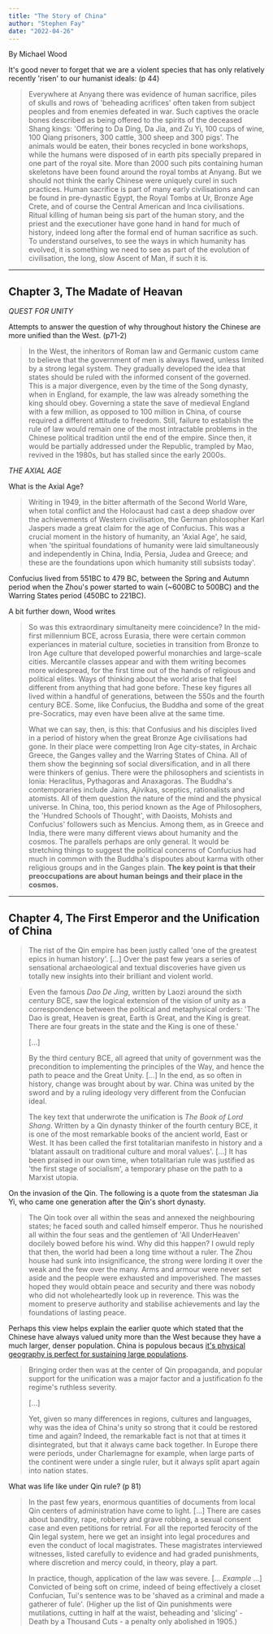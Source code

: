 ```yaml
---
title: "The Story of China"
author: "Stephen Fay"
date: "2022-04-26"
---
```



By Michael Wood

It's good never to forget that we are a violent species that has only relatively recently 'risen' to our humanist ideals: (p 44)

> Everywhere at Anyang there was evidence of human sacrifice, piles of skulls and rows of 'beheading acrifices' often taken from subject peoples and from enemies defeated in war. Such captives the oracle bones described as being offered to the spirits of the deceased Shang kings: 'Offering to Da Ding, Da Jia, and Zu Yi, 100 cups of wine, 100 Qiang prisoners, 300 cattle, 300 sheep and 300 pigs'. The animals would be eaten, their bones recycled in bone workshops, while the humans were disposed of in earth pits specially prepared in one part of the royal site. More than 2000 such pits containing human skeletons have been found around the royal tombs at Anyang. But we should not think the early Chinese were uniquely curel in such practices. Human sacrifice is part of many early civilisations and can be found in pre-dynastic Egypt, the Royal Tombs at Ur, Bronze Age Crete, and of course the Central American and Inca civilisations. Ritual killing of human being sis part of the human story, and the priest and the executioner have gone hand in hand for much of history, indeed long after the formal end of human sacrifice as such. To understand ourselves, to see the ways in which humanity has evolved, it is something we need to see as part of the evolution of civilisation, the long, slow Ascent of Man, if such it is. 

---

## Chapter 3, The Madate of Heavan

*QUEST FOR UNITY*

Attempts to answer the question of why throughout history the Chinese are more unified than the West. (p71-2)

> In the West, the inheritors of Roman law and Germanic custom came to believe that the government of men is always flawed, unless limited by a strong legal system. They gradually developed the idea that states should be ruled with the informed consent of the governed. This is a major divergence, even by the time of the Song dynasty, when in England, for example, the law was already something the king should obey. Governing a state the save of medieval England with a few million, as opposed to 100 million in China, of course required a different attitude to freedom. Still, failure to establish the rule of law would remain one of the most intractable problems in the Chinese political tradition until the end of the empire. Since then, it would be partially addressed under the Republic, trampled by Mao, revived in the 1980s, but has stalled since the early 2000s. 

*THE AXIAL AGE*

What is the Axial Age?

> Writing in 1949, in the bitter aftermath of the Second World Ware, when total conflict and the Holocaust had cast a deep shadow over the achievements of Western civilisation, the German philosopher Karl Jaspers made a great claim for the age of Confucius. This was a crucial moment in the history of humanity, an 'Axial Age', he said, when 'the spiritual foundations of humanity were laid simultaneously and independently in China, India, Persia, Judea and Greece; and these are the foundations upon which humanity still subsists today'. 

Confucius lived from 551BC to 479 BC, between the Spring and Autumn period when the Zhou's power started to wain (~600BC to 500BC) and the Warring States period (450BC to 221BC). 

A bit further down, Wood writes

> So was this extraordinary simultaneity mere coincidence? In the mid-first millennium BCE, across Eurasia, there were certain common experiances in material culture, societies in transition from Bronze to Iron Age culture that developed powerful monarchies and large-scale cities. Mercantile classes appear and with them writing becomes more widespread, for the first time out of the hands of religious and political elites. Ways of thinking about the world arise that feel different from anything that had gone before. These key figures all lived within a handful of generations, between the 550s and the fourth century BCE. Some, like Confucius, the Buddha and some of the great pre-Socratics, may even have been alive at the same time. 
> 
> What we can say, then, is this: that Confusius and his disciples lived in a period of history when the great Bronze Age civilisations had gone. In their place were competting Iron Age city-states, in Archaic Greece, the Ganges valley and the Warring States of China. All of them show the beginning sof social diversification, and in all there were thinkers of genius. There were the philosophers and scientists in Ionia: Heraclitus, Pythagoras and Anaxagoras. The Buddha's contemporaries include Jains, Ajivikas, sceptics, rationalists and atomists. All of them question the nature of the mind and the physical universe. In China, too, this period known as the Age of Philosophers, the 'Hundred Schools of Thought', with Daoists, Mohists and Confucius' followers such as Mencius. Among them, as in Greece and India, there were many different views about humanity and the cosmos. The parallels perhaps are only general. It would be stretching things to suggest the political concerns of Confucius had much in common with the Buddha's dispoutes about karma with other religious groups and in the Ganges plain. **The key point is that their preoccupations are about human beings and their place in the cosmos.** 

---

## Chapter 4, The First Emperor and the Unification of China

> The rist of the Qin empire has been justly called 'one of the greatest epics in human history'. [...] Over the past few years a series of sensational archaeological and textual discoveries have given us totally new insights into their brilliant and violent world. 

> Even the famous *Dao De Jing*, written by Laozi around the sixth century BCE, saw the logical extension of the vision of unity as a correspondence between the political and metaphysical orders: 'The Dao is great, Heaven is great, Earth is Great, and the King is great. There are four greats in the state and the King is one of these.'
> 
> [...]
> 
> By the third century BCE, all agreed that unity of government was the precondition to implementing the principles of the Way, and hence the path to peace and the Great Unity. [...] In the end, as so often in history, change was brought about by war. China was united by the sword and by a ruling ideology very different from the Confucian ideal. 
> 
> The key text that underwrote the unification is *The Book of Lord Shang*. Written by a Qin dynasty thinker of the fourth century BCE, it is one of the most remarkable books of the ancient world, East or West. It has been called the first totalitarian manifesto in history and a 'blatant assault on traditional culture and moral values'. [...] It has been praised in our own time, when totalitarian rule was justified as 'the first stage of socialism', a temporary phase on the path to a Marxist utopia. 


On the invasion of the Qin. The following is a quote from the statesman Jia Yi, who came one generation after the Qin's short dynasty. 

> The Qin took over all within the seas and annexed the neighbouring states; he faced south and called himself emperor. Thus he nourished all within the four seas and the gentlemen of 'All UnderHeaven' docilely bowed before his wind. Why did this happen? I owuld reply that then, the world had been a long time without a ruler. The Zhou house had sunk into insignificance, the strong were lording it over the weak and the few over the many. Arms and armour were never set aside and the people were exhausted and impoverished. The masses hoped they would obtain peace and security and there was nobody who did not wholeheartedly look up in reverence. This was the moment to preserve authority and stabilise achievements and lay the foundations of lasting peace. 

Perhaps this view helps explain the earlier quote which stated that the Chinese have always valued unity more than the West because they have a much larger, denser population. China is populous becaus [it's physical geography is perfect for sustaining large populations](https://www.youtube.com/watch?v=ydUpUQOknV8&t=1s). 

> Bringing order then was at the center of Qin propaganda, and popular support for the unification was a major factor and a justification fo the regime's ruthless severity.
> 
> [...]
> 
> Yet, given so many differences in regions, cultures and languages, why was the idea of China's unity so strong that it could be restored time and again? Indeed, the remarkable fact is not that at times it disintegrated, but that it always came back together. In Europe there were periods, under Charlemagne for example, when large parts of the continent were under a single ruler, but it always split apart again into nation states. 

What was life like under Qin rule? (p 81)

> In the past few years, enormous quantities of documents from local Qin centers of administration have come to light. [...] There are cases about banditry, rape, robbery and grave robbing, a sexual consent case and even petitions for retrial. For all the reported ferocity of the Qin legal system, here we get an insight into legal procedures and even the conduct of local magistrates. These magistrates interviewed witnesses, listed carefully to evidence and had graded punishments, where discretion and mercy could, in theory, play a part. 
> 
> In practice, though, application of the law was severe. [... *Example* ...] Convicted of being soft on crime, indeed of being effectively a closet Confucian, Tui's sentence was to be 'shaved as a criminal and made a gatherer of fule'. (Higher up the list of Qin punishments were mutilations, cutting in half at the waist, beheading and 'slicing' - Death by a Thousand Cuts - a penalty only abolished in 1905.)